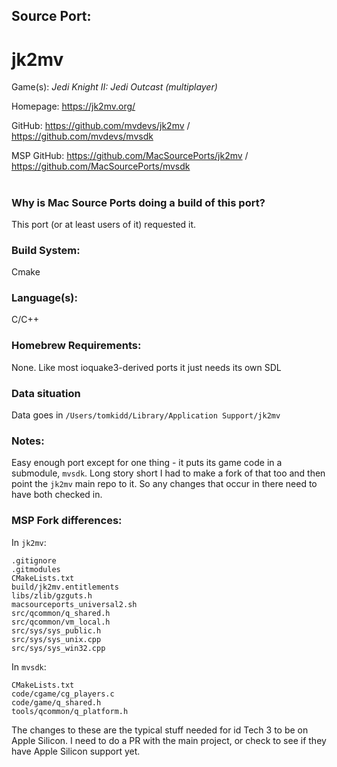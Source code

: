 ## Source Port:
# jk2mv

Game(s): *Jedi Knight II: Jedi Outcast (multiplayer)*

Homepage: https://jk2mv.org/

GitHub: https://github.com/mvdevs/jk2mv / https://github.com/mvdevs/mvsdk

MSP GitHub: https://github.com/MacSourcePorts/jk2mv / https://github.com/MacSourcePorts/mvsdk

#
### Why is Mac Source Ports doing a build of this port?
This port (or at least users of it) requested it. 

### Build System: 
Cmake

### Language(s):
C/C++

### Homebrew Requirements:

None. Like most ioquake3-derived ports it just needs its own SDL

### Data situation
Data goes in `/Users/tomkidd/Library/Application Support/jk2mv`

### Notes:
Easy enough port except for one thing - it puts its game code in a submodule, `mvsdk`. Long story short I had to make a fork of that too and then point the `jk2mv` main repo to it. So any changes that occur in there need to have both checked in. 

### MSP Fork differences:
In `jk2mv`:
```
.gitignore
.gitmodules
CMakeLists.txt
build/jk2mv.entitlements
libs/zlib/gzguts.h
macsourceports_universal2.sh
src/qcommon/q_shared.h
src/qcommon/vm_local.h
src/sys/sys_public.h
src/sys/sys_unix.cpp
src/sys/sys_win32.cpp
```

In `mvsdk`:
```
CMakeLists.txt
code/cgame/cg_players.c
code/game/q_shared.h
tools/qcommon/q_platform.h
```

The changes to these are the typical stuff needed for id Tech 3 to be on Apple Silicon. I need to do a PR with the main project, or check to see if they have Apple Silicon support yet. 